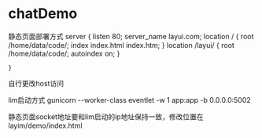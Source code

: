 # chatDemo
静态页面部署方式
 server {
        listen       80;
        server_name  layui.com;
        location / {
            root   /home/data/code/;
            index  index.html index.htm;
        }
        location /layui/ {
            root   /home/data/code/;
            autoindex on;
        }

    }
    
自行更改host访问

lim启动方式
gunicorn --worker-class eventlet -w 1 app:app -b 0.0.0.0:5002

静态页面socket地址要和lim启动的ip地址保持一致，修改位置在layim/demo/index.html

